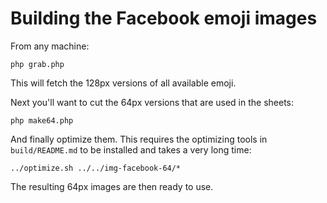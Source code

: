 # Building the Facebook emoji images

From any machine:

    php grab.php

This will fetch the 128px versions of all available emoji.

Next you'll want to cut the 64px versions that are used in the sheets:

    php make64.php

And finally optimize them. This requires the optimizing tools in `build/README.md` to be installed
and takes a very long time:

    ../optimize.sh ../../img-facebook-64/*

The resulting 64px images are then ready to use.
